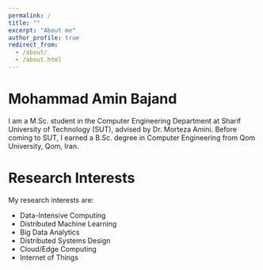 ```yaml
---
permalink: /
title: ""
excerpt: "About me"
author_profile: true
redirect_from: 
  - /about/
  - /about.html
---
```


Mohammad Amin Bajand
======
I am a M.Sc. student in the Computer Engineering Department at Sharif University of Technology (SUT), advised by Dr. Morteza Amini. Before coming to SUT, I earned a B.Sc. degree in Computer Engineering from Qom University, Qom, Iran.

Research Interests
======
My research interests are: 
- Data-Intensive Computing
- Distributed Machine Learning
- Big Data Analytics
- Distributed Systems Design
- Cloud/Edge Computing
- Internet of Things
